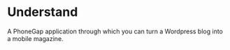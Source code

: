 # Understand
A PhoneGap application through which you can turn a Wordpress blog into a mobile magazine.
